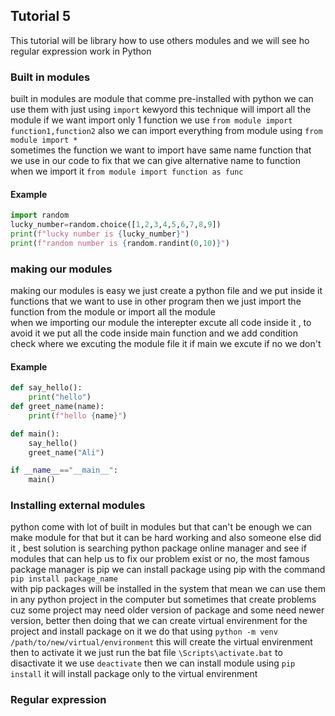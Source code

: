 ## Tutorial 5
This tutorial will be library how to use others modules and we will see ho regular expression work in Python

### Built in modules
built in modules are module that comme pre-installed with python we can use them with just using `import` kewyord
this technique will import all the module if we want import only 1 function we use `from module import function1,function2` also we can import everything from module using `from module import *`  
sometimes the function we want to import have same name function that we use in our code to fix that we can give alternative name to function when we import it `from module import function as func`
#### Example
```Python
import random
lucky_number=random.choice([1,2,3,4,5,6,7,8,9])
print(f"lucky number is {lucky_number}")
print(f"random number is {random.randint(0,10)}")
```

### making our modules
making our modules is easy we just create a python file and we put inside it functions that we want to use in other program
then we just import the function from the module or import all the module  
when we importing our module the interepter excute all code inside it , to avoid it we put all the code inside main function and we add condition check where we excuting the module file it if main we excute if no we don't
#### Example
```Python
def say_hello():
    print("hello")
def greet_name(name):
    print(f"hello {name}")

def main():
    say_hello()
    greet_name("Ali")

if __name__=="__main__":
    main()
```
### Installing external modules
python come with lot of built in modules but that can't be enough  we can make module for that but it can be hard working and also someone else did it , best solution is searching python package online manager and see if modules that can help us to fix our problem exist or no, the most famous package manager is pip we can install package using pip with the command `pip install package_name`  
with pip packages will be installed in the system that mean we can use them in any python project in the computer but sometimes that create problems cuz some project may need older version of package and some need newer version, better then doing that we can create virtual envirenment for the project and install package on it we do that using `python -m venv /path/to/new/virtual/environment` this will create the virtual envirenment then to activate it we just run the bat file  `\Scripts\activate.bat` to disactivate it we use `deactivate`
then we can install module using `pip install` it will install package only to the virtual envirenment

### Regular expression